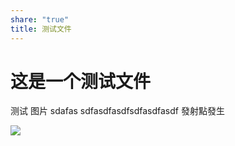 ```yaml
---
share: "true"
title: 测试文件
---
```


# 这是一个测试文件

测试
图片
sdafas sdfasdfasdfsdfasdfasdf
發射點發生

![](/blog/images/IMG-20231117123257136.jpg)
